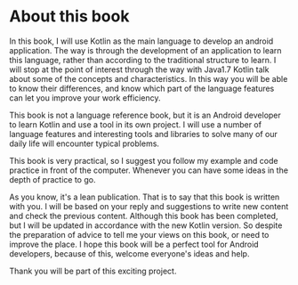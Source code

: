 # About this book

In this book, I will use Kotlin as the main language to develop an android application. The way is through the development of an application to learn this language, rather than according to the traditional structure to learn. I will stop at the point of interest through the way with Java1.7 Kotlin talk about some of the concepts and characteristics. In this way you will be able to know their differences, and know which part of the language features can let you improve your work efficiency.

This book is not a language reference book, but it is an Android developer to learn Kotlin and use a tool in its own project. I will use a number of language features and interesting tools and libraries to solve many of our daily life will encounter typical problems.

This book is very practical, so I suggest you follow my example and code practice in front of the computer. Whenever you can have some ideas in the depth of practice to go.

As you know, it's a lean publication. That is to say that this book is written with you. I will be based on your reply and suggestions to write new content and check the previous content. Although this book has been completed, but I will be updated in accordance with the new Kotlin version. So despite the preparation of advice to tell me your views on this book, or need to improve the place. I hope this book will be a perfect tool for Android developers, because of this, welcome everyone's ideas and help.

Thank you will be part of this exciting project.
